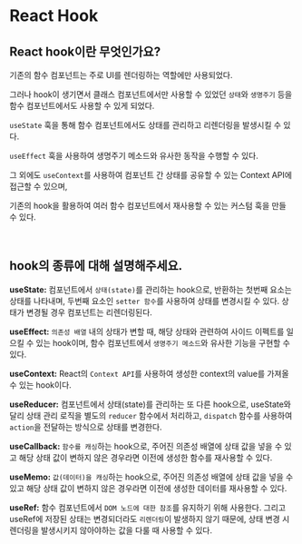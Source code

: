 # React Hook

## React hook이란 무엇인가요?

기존의 함수 컴포넌트는 주로 UI를 렌더링하는 역할에만 사용되었다.

그러나 hook이 생기면서 클래스 컴포넌트에서만 사용할 수 있었던 `상태`와 `생명주기` 등을 함수 컴포넌트에서도 사용할 수 있게 되었다.

`useState` 훅을 통해 함수 컴포넌트에서도 상태를 관리하고 리렌더링을 발생시킬 수 있다.

`useEffect` 훅을 사용하여 생명주기 메소드와 유사한 동작을 수행할 수 있다.

그 외에도 `useContext`를 사용하여 컴포넌트 간 상태를 공유할 수 있는 Context API에 접근할 수 있으며,

기존의 hook을 활용하여 여러 함수 컴포넌트에서 재사용할 수 있는 커스텀 훅을 만들 수 있다.

<br/>

## hook의 종류에 대해 설명해주세요.

**useState:** 컴포넌트에서 `상태(state)`를 관리하는 hook으로, 반환하는 첫번째 요소는 상태를 나타내며, 두번째 요소인 `setter 함수`를 사용하여 상태를 변경시킬 수 있다.
상태가 변경될 경우 컴포넌트는 리렌더링된다.

**useEffect:** `의존성 배열` 내의 상태가 변할 때, 해당 상태와 관련하여 사이드 이펙트를 일으킬 수 있는 hook이며, 함수 컴포넌트에서 `생명주기 메소드`와 유사한 기능을 구현할 수 있다.

**useContext:** React의 `Context API`를 사용하여 생성한 context의 value를 가져올 수 있는 hook이다.

**useReducer:** 컴포넌트에서 상태(state)를 관리하는 또 다른 hook으로, useState와 달리 상태 관리 로직을 별도의 `reducer` 함수에서 처리하고, `dispatch` 함수를 사용하여 `action`을 전달하는 방식으로 상태를 변경한다.

**useCallback:** `함수를 캐싱`하는 hook으로, 주어진 의존성 배열에 상태 값을 넣을 수 있고 해당 상태 값이 변하지 않은 경우라면 이전에 생성한 함수를 재사용할 수 있다.

**useMemo:** `값(데이터)을 캐싱`하는 hook으로, 주어진 의존성 배열에 상태 값을 넣을 수 있고 해당 상태 값이 변하지 않은 경우라면 이전에 생성한 데이터를 재사용할 수 있다.

**useRef:** 함수 컴포넌트에서 `DOM 노드에 대한 참조`를 유지하기 위해 사용한다.
그리고 useRef에 저장된 상태는 변경되더라도 `리렌더링`이 발생하지 않기 때문에, 상태 변경 시 렌더링을 발생시키지 않아야하는 값을 다룰 때 사용할 수 있다.
